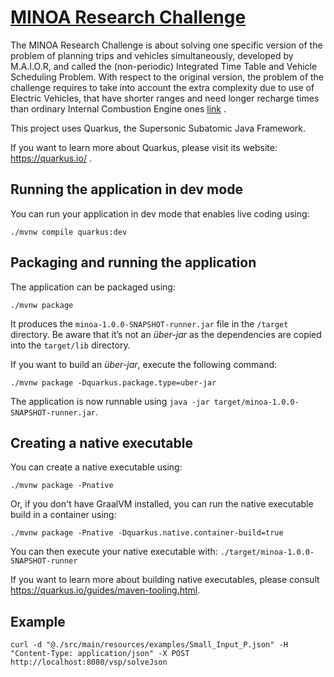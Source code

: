 # [MINOA Research Challenge](https://minoa-itn.fau.de/?page_id=921)

The MINOA Research Challenge is about solving one specific version of the problem of planning trips and vehicles simultaneously, developed by M.A.I.O.R, and called the (non-periodic) Integrated Time Table and Vehicle Scheduling Problem. With respect to the original version, the problem of the challenge requires to take into account the extra complexity due to use of Electric Vehicles, that have shorter ranges and need longer recharge times than ordinary Internal Combustion Engine ones [link](https://minoa-itn.fau.de/?page_id=921)
.


This project uses Quarkus, the Supersonic Subatomic Java Framework.

If you want to learn more about Quarkus, please visit its website: https://quarkus.io/ .

## Running the application in dev mode

You can run your application in dev mode that enables live coding using:
```shell script
./mvnw compile quarkus:dev
```

## Packaging and running the application

The application can be packaged using:
```shell script
./mvnw package
```
It produces the `minoa-1.0.0-SNAPSHOT-runner.jar` file in the `/target` directory.
Be aware that it’s not an _über-jar_ as the dependencies are copied into the `target/lib` directory.

If you want to build an _über-jar_, execute the following command:
```shell script
./mvnw package -Dquarkus.package.type=uber-jar
```

The application is now runnable using `java -jar target/minoa-1.0.0-SNAPSHOT-runner.jar`.

## Creating a native executable

You can create a native executable using: 
```shell script
./mvnw package -Pnative
```

Or, if you don't have GraalVM installed, you can run the native executable build in a container using: 
```shell script
./mvnw package -Pnative -Dquarkus.native.container-build=true
```

You can then execute your native executable with: `./target/minoa-1.0.0-SNAPSHOT-runner`

If you want to learn more about building native executables, please consult https://quarkus.io/guides/maven-tooling.html.


## Example

```shell script
curl -d "@./src/main/resources/examples/Small_Input_P.json" -H "Content-Type: application/json" -X POST http://localhost:8080/vsp/solveJson
```